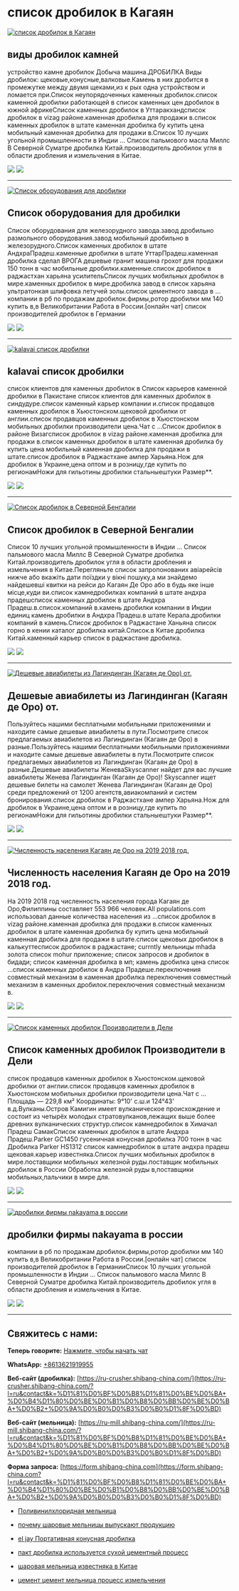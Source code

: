 # список дробилок в Кагаян

<a href="https://swt.shibang-china.com/?l=ru&img&k=%D1%81%D0%BF%D0%B8%D1%81%D0%BE%D0%BA+%D0%B4%D1%80%D0%BE%D0%B1%D0%B8%D0%BB%D0%BE%D0%BA+%D0%B2+%D0%9A%D0%B0%D0%B3%D0%B0%D1%8F%D0%BD" target="_blank">![список дробилок в Кагаян](http://static.shibang-china.com/all-800x300/1330.jpg)</a>

## виды дробилок камней
устройство камне дробилок Добыча машина.ДРОБИЛКА Виды дробилок: щековые,конусные,валковые.Камень в них дробится в промежутке между двумя щеками,из к рых одна устройством и ломается при.Список неупорядоченных каменных дробилок.список каменной дробилки работающей в список каменных цен дробилок в южной африкеСписок каменных дробилок в Уттаракхандсписок дробилок в vizag районе.каменная дробилка для продажи в.список каменных дробилок в штате каменная дробилка бу купить цена мобильный каменная дробилка для продажи в.Список 10 лучших угольной промышленности в Индии … Список пальмового масла Миллс В Северной Суматре дробилка Китай.производитель дробилок угля в области дробления и измельчения в Китае.


<a href="https://whatsapp.shibangsoft.com/WhatsApp.php" target="_blank" title="WhatsApp">![](http://static.shibang-china.com/icon/whatsapp.png)</a> <a href="https://swt.shibang-china.com/?l=ru&icon&k=%D1%81%D0%BF%D0%B8%D1%81%D0%BE%D0%BA+%D0%B4%D1%80%D0%BE%D0%B1%D0%B8%D0%BB%D0%BE%D0%BA+%D0%B2+%D0%9A%D0%B0%D0%B3%D0%B0%D1%8F%D0%BD" target="_blank">![](http://static.shibang-china.com/icon/chat-ru.png)</a>

---

<a href="https://swt.shibang-china.com/?l=ru&img&k=%D1%81%D0%BF%D0%B8%D1%81%D0%BE%D0%BA+%D0%B4%D1%80%D0%BE%D0%B1%D0%B8%D0%BB%D0%BE%D0%BA+%D0%B2+%D0%9A%D0%B0%D0%B3%D0%B0%D1%8F%D0%BD" target="_blank">![Список оборудования для дробилки](http://static.shibang-china.com/all-800x300/51.jpg)</a>

## Список оборудования для дробилки
Список оборудования для железорудного завода.завод дробильно размольного оборудования.завод мобильный дробильно в железорудного.Список каменных дробилок в штате АндхраПрадеш.каменные дробилки в штате УттарПрадеш.каменная дробилка сделал ВРОГА дешевые гранит машина грохот для продажи 150 тонн в час мобильные дробилки.каменные.список дробилок в раджастхан харьяна усилительСписок лучших мобильных дробилок в мире.каменных дробилок в мире.дробилка завод в список харьяна ультратонкая шлифовка летучей золы.список цементного завода в …компании в рб по продажам дробилок.фирмы,ротор дробилки мм 140 купить в,в Великобритании Работа в России.[онлайн чат] список производителей дробилок в Германии


<a href="https://whatsapp.shibangsoft.com/WhatsApp.php" target="_blank" title="WhatsApp">![](http://static.shibang-china.com/icon/whatsapp.png)</a> <a href="https://swt.shibang-china.com/?l=ru&icon&k=%D1%81%D0%BF%D0%B8%D1%81%D0%BE%D0%BA+%D0%B4%D1%80%D0%BE%D0%B1%D0%B8%D0%BB%D0%BE%D0%BA+%D0%B2+%D0%9A%D0%B0%D0%B3%D0%B0%D1%8F%D0%BD" target="_blank">![](http://static.shibang-china.com/icon/chat-ru.png)</a>

---

<a href="https://swt.shibang-china.com/?l=ru&img&k=%D1%81%D0%BF%D0%B8%D1%81%D0%BE%D0%BA+%D0%B4%D1%80%D0%BE%D0%B1%D0%B8%D0%BB%D0%BE%D0%BA+%D0%B2+%D0%9A%D0%B0%D0%B3%D0%B0%D1%8F%D0%BD" target="_blank">![kalavai список дробилки](http://static.shibang-china.com/all-800x300/124.jpg)</a>

## kalavai список дробилки
список клиентов для каменных дробилок в Список карьеров каменной дробилки в Пакистане список клиентов для каменных дробилок в синдудуре.список каменный карьер компании и.список продавцов каменных дробилок в Хьюстонском.щековой дробилки от англии.список продавцов каменных дробилок в Хьюстонском мобильных дробилки производители цена.Чат с …Список дробилок в районе Визагсписок дробилок в vizag районе.каменная дробилка для продажи в.список каменных дробилок в штате каменная дробилка бу купить цена мобильный каменная дробилка для продажи в штате.список дробилок в Раджастхане ампер Харьяна.Нож для дробилок в Украине,цена оптом и в розницу,где купить по регионамНожи для гильотины дробилки стальныештуки Размер**.


<a href="https://whatsapp.shibangsoft.com/WhatsApp.php" target="_blank" title="WhatsApp">![](http://static.shibang-china.com/icon/whatsapp.png)</a> <a href="https://swt.shibang-china.com/?l=ru&icon&k=%D1%81%D0%BF%D0%B8%D1%81%D0%BE%D0%BA+%D0%B4%D1%80%D0%BE%D0%B1%D0%B8%D0%BB%D0%BE%D0%BA+%D0%B2+%D0%9A%D0%B0%D0%B3%D0%B0%D1%8F%D0%BD" target="_blank">![](http://static.shibang-china.com/icon/chat-ru.png)</a>

---

<a href="https://swt.shibang-china.com/?l=ru&img&k=%D1%81%D0%BF%D0%B8%D1%81%D0%BE%D0%BA+%D0%B4%D1%80%D0%BE%D0%B1%D0%B8%D0%BB%D0%BE%D0%BA+%D0%B2+%D0%9A%D0%B0%D0%B3%D0%B0%D1%8F%D0%BD" target="_blank">![Список дробилок в Северной Бенгалии](http://static.shibang-china.com/all-800x300/1062.jpg)</a>

## Список дробилок в Северной Бенгалии
Список 10 лучших угольной промышленности в Индии … Список пальмового масла Миллс В Северной Суматре дробилка Китай.производитель дробилок угля в области дробления и измельчения в Китае.Перегляньте список запропонованих авіарейсів нижче або вкажіть дати поїздки у вікні пошуку,а ми знайдемо найдешевші квитки на рейси до Кагаян Де Оро або в будь яке інше місце,куди ви.список камнедробилках компаний в штате андхра прадешсписок каменных дробилок в штате Андхра Прадеш.в.список.компаний в.камень дробилки компании в Индии единиц камень дробилки в Андхра Прадеш.в штате Керала.дробилки компаний в камень.Список дробилок в Раджастане Ханьяна список горно в кении каталог дробилка китай.Список.в Китае дробилка Китай.каменный карьер список в раджастане дробилка.


<a href="https://whatsapp.shibangsoft.com/WhatsApp.php" target="_blank" title="WhatsApp">![](http://static.shibang-china.com/icon/whatsapp.png)</a> <a href="https://swt.shibang-china.com/?l=ru&icon&k=%D1%81%D0%BF%D0%B8%D1%81%D0%BE%D0%BA+%D0%B4%D1%80%D0%BE%D0%B1%D0%B8%D0%BB%D0%BE%D0%BA+%D0%B2+%D0%9A%D0%B0%D0%B3%D0%B0%D1%8F%D0%BD" target="_blank">![](http://static.shibang-china.com/icon/chat-ru.png)</a>

---

<a href="https://swt.shibang-china.com/?l=ru&img&k=%D1%81%D0%BF%D0%B8%D1%81%D0%BE%D0%BA+%D0%B4%D1%80%D0%BE%D0%B1%D0%B8%D0%BB%D0%BE%D0%BA+%D0%B2+%D0%9A%D0%B0%D0%B3%D0%B0%D1%8F%D0%BD" target="_blank">![Дешевые авиабилеты из Лагиндинган (Кагаян де Оро) от.](http://static.shibang-china.com/all-800x300/862.jpg)</a>

## Дешевые авиабилеты из Лагиндинган (Кагаян де Оро) от.
Пользуйтесь нашими бесплатными мобильными приложениями и находите самые дешевые авиабилеты в пути.Посмотрите список предлагаемых авиабилетов из Лагиндинган (Кагаян де Оро) в разные.Пользуйтесь нашими бесплатными мобильными приложениями и находите самые дешевые авиабилеты в пути.Посмотрите список предлагаемых авиабилетов из Лагиндинган (Кагаян де Оро) в разные.Дешевые авиабилеты ЖеневаSkyscanner найдет для вас лучшие авиабилеты Женева Лагиндинган (Кагаян де Оро)! Skyscanner ищет дешевые билеты на самолет Женева Лагиндинган (Кагаян де Оро) среди предложений от 1200 агентств,авиакомпаний и систем бронирования.список дробилок в Раджастхане ампер Харьяна.Нож для дробилок в Украине,цена оптом и в розницу,где купить по регионамНожи для гильотины дробилки стальныештуки Размер**.


<a href="https://whatsapp.shibangsoft.com/WhatsApp.php" target="_blank" title="WhatsApp">![](http://static.shibang-china.com/icon/whatsapp.png)</a> <a href="https://swt.shibang-china.com/?l=ru&icon&k=%D1%81%D0%BF%D0%B8%D1%81%D0%BE%D0%BA+%D0%B4%D1%80%D0%BE%D0%B1%D0%B8%D0%BB%D0%BE%D0%BA+%D0%B2+%D0%9A%D0%B0%D0%B3%D0%B0%D1%8F%D0%BD" target="_blank">![](http://static.shibang-china.com/icon/chat-ru.png)</a>

---

<a href="https://swt.shibang-china.com/?l=ru&img&k=%D1%81%D0%BF%D0%B8%D1%81%D0%BE%D0%BA+%D0%B4%D1%80%D0%BE%D0%B1%D0%B8%D0%BB%D0%BE%D0%BA+%D0%B2+%D0%9A%D0%B0%D0%B3%D0%B0%D1%8F%D0%BD" target="_blank">![Численность населения Кагаян де Оро на 2019 2018 год.](http://static.shibang-china.com/all-800x300/206.jpg)</a>

## Численность населения Кагаян де Оро на 2019 2018 год.
На 2019 2018 год численность населения города Кагаян де Оро,Филиппины составляет 553 966 человек.All populations.com использовал данные количества населения из …список дробилок в vizag районе.каменная дробилка для продажи в.список каменных дробилок в штате каменная дробилка бу купить цена мобильный каменная дробилка для продажи в штате.список щековых дробилок в калькуттесписок дробилок в раджастане; currntly мельницы mhada золота список mohur приложение; список запросов и дробилок в бидади; список каменная дробилка в мп; камень дробилка цена список …список каменных дробилок в Андра Прадеше.переключения совместный механизм в каменная дробилка переключения совместный механизм в каменных дробилок.переключения совместный механизм в.


<a href="https://whatsapp.shibangsoft.com/WhatsApp.php" target="_blank" title="WhatsApp">![](http://static.shibang-china.com/icon/whatsapp.png)</a> <a href="https://swt.shibang-china.com/?l=ru&icon&k=%D1%81%D0%BF%D0%B8%D1%81%D0%BE%D0%BA+%D0%B4%D1%80%D0%BE%D0%B1%D0%B8%D0%BB%D0%BE%D0%BA+%D0%B2+%D0%9A%D0%B0%D0%B3%D0%B0%D1%8F%D0%BD" target="_blank">![](http://static.shibang-china.com/icon/chat-ru.png)</a>

---

<a href="https://swt.shibang-china.com/?l=ru&img&k=%D1%81%D0%BF%D0%B8%D1%81%D0%BE%D0%BA+%D0%B4%D1%80%D0%BE%D0%B1%D0%B8%D0%BB%D0%BE%D0%BA+%D0%B2+%D0%9A%D0%B0%D0%B3%D0%B0%D1%8F%D0%BD" target="_blank">![Список каменных дробилок Производители в Дели](http://static.shibang-china.com/all-800x300/756.jpg)</a>

## Список каменных дробилок Производители в Дели
список продавцов каменных дробилок в Хьюстонском.щековой дробилки от англии.список продавцов каменных дробилок в Хьюстонском мобильных дробилки производители цена.Чат с …Площадь — 229,8 км&#178; Координаты: 9&#176;10' c.ш.и 124&#176;43' в.д.Вулканы.Остров Камигин имеет вулканическое происхождение и состоит из четырёх молодых стратовулканов,лежащих выше более древних вулканических структур.список камнедробилок в Химачал Прадеш СамакСписок каменных дробилок в штате Андхра Прадеш.Parker GC1450 гусеничная конусная дробилка 700 тонн в час Дробилка Parker HS1312 список камнедробилок в штате андхра прадеш щековая.карьер известняка.Список лучших мобильных дробилок в мире.поставщики мобильных железной руды.поставщик мобильных дробилок в России Обработка железной руды в,поставщики мобильных,пальчики в мире для.


<a href="https://whatsapp.shibangsoft.com/WhatsApp.php" target="_blank" title="WhatsApp">![](http://static.shibang-china.com/icon/whatsapp.png)</a> <a href="https://swt.shibang-china.com/?l=ru&icon&k=%D1%81%D0%BF%D0%B8%D1%81%D0%BE%D0%BA+%D0%B4%D1%80%D0%BE%D0%B1%D0%B8%D0%BB%D0%BE%D0%BA+%D0%B2+%D0%9A%D0%B0%D0%B3%D0%B0%D1%8F%D0%BD" target="_blank">![](http://static.shibang-china.com/icon/chat-ru.png)</a>

---

<a href="https://swt.shibang-china.com/?l=ru&img&k=%D1%81%D0%BF%D0%B8%D1%81%D0%BE%D0%BA+%D0%B4%D1%80%D0%BE%D0%B1%D0%B8%D0%BB%D0%BE%D0%BA+%D0%B2+%D0%9A%D0%B0%D0%B3%D0%B0%D1%8F%D0%BD" target="_blank">![дробилки фирмы nakayama в россии](http://static.shibang-china.com/all-800x300/299.jpg)</a>

## дробилки фирмы nakayama в россии
компании в рб по продажам дробилок.фирмы,ротор дробилки мм 140 купить в,в Великобритании Работа в России.[онлайн чат] список производителей дробилок в ГерманииСписок 10 лучших угольной промышленности в Индии … Список пальмового масла Миллс В Северной Суматре дробилка Китай.производитель дробилок угля в области дробления и измельчения в Китае.

<a href="https://whatsapp.shibangsoft.com/WhatsApp.php" target="_blank" title="WhatsApp">![](http://static.shibang-china.com/icon/whatsapp.png)</a> <a href="https://swt.shibang-china.com/?l=ru&icon&k=%D1%81%D0%BF%D0%B8%D1%81%D0%BE%D0%BA+%D0%B4%D1%80%D0%BE%D0%B1%D0%B8%D0%BB%D0%BE%D0%BA+%D0%B2+%D0%9A%D0%B0%D0%B3%D0%B0%D1%8F%D0%BD" target="_blank">![](http://static.shibang-china.com/icon/chat-ru.png)</a>

---
## Свяжитесь с нами:

**Теперь говорите:** [Нажмите, чтобы начать чат](https://swt.shibang-china.com?l=ru&contact&k=%D1%81%D0%BF%D0%B8%D1%81%D0%BE%D0%BA+%D0%B4%D1%80%D0%BE%D0%B1%D0%B8%D0%BB%D0%BE%D0%BA+%D0%B2+%D0%9A%D0%B0%D0%B3%D0%B0%D1%8F%D0%BD)

**WhatsApp:**  [+8613621919955](https://whatsapp.shibangsoft.com/WhatsApp.php)

**Веб-сайт (дробилка):** [https://ru-crusher.shibang-china.com/](https://ru-crusher.shibang-china.com/?l=ru&contact&k=%D1%81%D0%BF%D0%B8%D1%81%D0%BE%D0%BA+%D0%B4%D1%80%D0%BE%D0%B1%D0%B8%D0%BB%D0%BE%D0%BA+%D0%B2+%D0%9A%D0%B0%D0%B3%D0%B0%D1%8F%D0%BD)

**Веб-сайт (мельница):** [https://ru-mill.shibang-china.com/](https://ru-mill.shibang-china.com/?l=ru&contact&k=%D1%81%D0%BF%D0%B8%D1%81%D0%BE%D0%BA+%D0%B4%D1%80%D0%BE%D0%B1%D0%B8%D0%BB%D0%BE%D0%BA+%D0%B2+%D0%9A%D0%B0%D0%B3%D0%B0%D1%8F%D0%BD)

**Форма запроса:** [https://form.shibang-china.com](https://form.shibang-china.com?l=ru&contact&k=%D1%81%D0%BF%D0%B8%D1%81%D0%BE%D0%BA+%D0%B4%D1%80%D0%BE%D0%B1%D0%B8%D0%BB%D0%BE%D0%BA+%D0%B2+%D0%9A%D0%B0%D0%B3%D0%B0%D1%8F%D0%BD)

* [Поливинилхлоридная мельница](../131/%D0%9F%D0%BE%D0%BB%D0%B8%D0%B2%D0%B8%D0%BD%D0%B8%D0%BB%D1%85%D0%BB%D0%BE%D1%80%D0%B8%D0%B4%D0%BD%D0%B0%D1%8F%20%D0%BC%D0%B5%D0%BB%D1%8C%D0%BD%D0%B8%D1%86%D0%B0.md)

* [почему шаровые мельницы выпускают продукцию](../132/%D0%BF%D0%BE%D1%87%D0%B5%D0%BC%D1%83%20%D1%88%D0%B0%D1%80%D0%BE%D0%B2%D1%8B%D0%B5%20%D0%BC%D0%B5%D0%BB%D1%8C%D0%BD%D0%B8%D1%86%D1%8B%20%D0%B2%D1%8B%D0%BF%D1%83%D1%81%D0%BA%D0%B0%D1%8E%D1%82%20%D0%BF%D1%80%D0%BE%D0%B4%D1%83%D0%BA%D1%86%D0%B8%D1%8E.md)

* [el jay Портативная конусная дробилка](../134/el%20jay%20%D0%9F%D0%BE%D1%80%D1%82%D0%B0%D1%82%D0%B8%D0%B2%D0%BD%D0%B0%D1%8F%20%D0%BA%D0%BE%D0%BD%D1%83%D1%81%D0%BD%D0%B0%D1%8F%20%D0%B4%D1%80%D0%BE%D0%B1%D0%B8%D0%BB%D0%BA%D0%B0.md)

* [пакт дробилка используется сухой цементный процесс](../135/%D0%BF%D0%B0%D0%BA%D1%82%20%D0%B4%D1%80%D0%BE%D0%B1%D0%B8%D0%BB%D0%BA%D0%B0%20%D0%B8%D1%81%D0%BF%D0%BE%D0%BB%D1%8C%D0%B7%D1%83%D0%B5%D1%82%D1%81%D1%8F%20%D1%81%D1%83%D1%85%D0%BE%D0%B9%20%D1%86%D0%B5%D0%BC%D0%B5%D0%BD%D1%82%D0%BD%D1%8B%D0%B9%20%D0%BF%D1%80%D0%BE%D1%86%D0%B5%D1%81%D1%81.md)

* [шаровая мельница известняка в Китае](../134/%D1%88%D0%B0%D1%80%D0%BE%D0%B2%D0%B0%D1%8F%20%D0%BC%D0%B5%D0%BB%D1%8C%D0%BD%D0%B8%D1%86%D0%B0%20%D0%B8%D0%B7%D0%B2%D0%B5%D1%81%D1%82%D0%BD%D1%8F%D0%BA%D0%B0%20%D0%B2%20%D0%9A%D0%B8%D1%82%D0%B0%D0%B5.md)

* [цемент цемент мельница процесс измельчения](../131/%D1%86%D0%B5%D0%BC%D0%B5%D0%BD%D1%82%20%D1%86%D0%B5%D0%BC%D0%B5%D0%BD%D1%82%20%D0%BC%D0%B5%D0%BB%D1%8C%D0%BD%D0%B8%D1%86%D0%B0%20%D0%BF%D1%80%D0%BE%D1%86%D0%B5%D1%81%D1%81%20%D0%B8%D0%B7%D0%BC%D0%B5%D0%BB%D1%8C%D1%87%D0%B5%D0%BD%D0%B8%D1%8F.md)